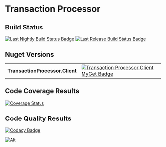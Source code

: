 # Transaction Processor

## Build Status

[![Last Nightly Build Status Badge](https://github.com/TransactionProcessing/TransactionProcessor/workflows/Nightly%20Build/badge.svg)](https://github.com/TransactionProcessing/TransactionProcessor/workflows/Nightly%20Build/badge.svg)
[![Last Release Build Status Badge](https://github.com/TransactionProcessing/TransactionProcessor/workflows/Release/badge.svg)](https://github.com/TransactionProcessing/TransactionProcessor/workflows/Release/badge.svg)

## Nuget Versions
|||
| --- | --- |
|**TransactionProcessor.Client** | [![Transaction Processor Client MyGet Badge](https://buildstats.info/myget/transactionprocessing/TransactionProcessor.Client)](https://buildstats.info/myget/transactionprocessing/TransactionProcessor.Client) |

## Code Coverage Results

[![Coverage Status](https://coveralls.io/repos/github/StuartFerguson/TransactionProcessor/badge.svg)](https://coveralls.io/github/StuartFerguson/TransactionProcessor)

## Code Quality Results

[![Codacy Badge](https://api.codacy.com/project/badge/Grade/5bcb33c3c68e473193a872f0d3375f61)](https://www.codacy.com/manual/stuart_ferguson1/TransactionProcessor?utm_source=github.com&amp;utm_medium=referral&amp;utm_content=TransactionProcessing/TransactionProcessor&amp;utm_campaign=Badge_Grade)

![Alt](https://repobeats.axiom.co/api/embed/c8050b599c102395709ec498b484adfa42c1d13d.svg "Repobeats analytics image")

